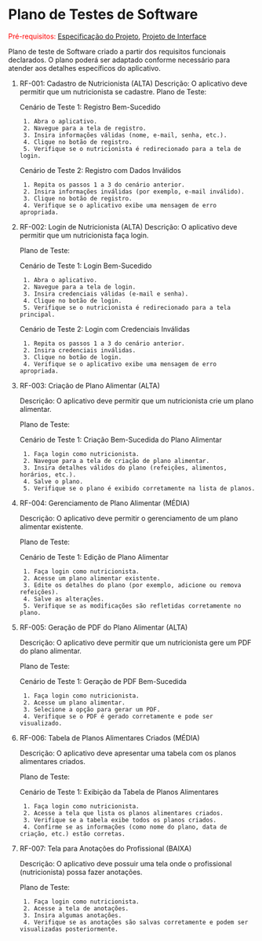 # Plano de Testes de Software

<span style="color:red">Pré-requisitos: <a href="2-Especificação do Projeto.md"> Especificação do Projeto</a></span>, <a href="3-Projeto de Interface.md"> Projeto de Interface</a>

Plano de teste de Software criado a partir dos requisitos funcionais declarados. O plano poderá ser adaptado conforme necessário para atender aos detalhes específicos do aplicativo.


1.	RF-001: Cadastro de Nutricionista (ALTA)
   Descrição: O aplicativo deve permitir que um nutricionista se cadastre.
   Plano de Teste:
  	
      Cenário de Teste 1: Registro Bem-Sucedido
  	
         1.	Abra o aplicativo.
         2.	Navegue para a tela de registro.
         3.	Insira informações válidas (nome, e-mail, senha, etc.).
         4.	Clique no botão de registro.
         5.	Verifique se o nutricionista é redirecionado para a tela de login.
    
    Cenário de Teste 2: Registro com Dados Inválidos
  	
         1.	Repita os passos 1 a 3 do cenário anterior.
         2.	Insira informações inválidas (por exemplo, e-mail inválido).
         3.	Clique no botão de registro.
         4.	Verifique se o aplicativo exibe uma mensagem de erro apropriada.
         
2.	RF-002: Login de Nutricionista (ALTA)
      Descrição: O aplicativo deve permitir que um nutricionista faça login.

      Plano de Teste:

      Cenário de Teste 1: Login Bem-Sucedido
   
         1.	Abra o aplicativo.
         2.	Navegue para a tela de login.
         3.	Insira credenciais válidas (e-mail e senha).
         4.	Clique no botão de login.
         5.	Verifique se o nutricionista é redirecionado para a tela principal.
   
      Cenário de Teste 2: Login com Credenciais Inválidas
   
         1.	Repita os passos 1 a 3 do cenário anterior.
         2.	Insira credenciais inválidas.
         3.	Clique no botão de login.
         4.	Verifique se o aplicativo exibe uma mensagem de erro apropriada.
      
3.	RF-003: Criação de Plano Alimentar (ALTA)

      Descrição: O aplicativo deve permitir que um nutricionista crie um plano alimentar.

      Plano de Teste:

      Cenário de Teste 1: Criação Bem-Sucedida do Plano Alimentar

         1.	Faça login como nutricionista.
         2.	Navegue para a tela de criação de plano alimentar.
         3.	Insira detalhes válidos do plano (refeições, alimentos, horários, etc.).
         4.	Salve o plano.
         5.	Verifique se o plano é exibido corretamente na lista de planos.

4.	RF-004: Gerenciamento de Plano Alimentar (MÉDIA)

      Descrição: O aplicativo deve permitir o gerenciamento de um plano alimentar existente.

      Plano de Teste:
	
      Cenário de Teste 1: Edição de Plano Alimentar

         1.	Faça login como nutricionista.
         2.	Acesse um plano alimentar existente.
         3.	Edite os detalhes do plano (por exemplo, adicione ou remova refeições).
         4.	Salve as alterações.
         5.	Verifique se as modificações são refletidas corretamente no plano.

5.	RF-005: Geração de PDF do Plano Alimentar (ALTA)

  	   Descrição: O aplicativo deve permitir que um nutricionista gere um PDF do plano alimentar.

      Plano de Teste:

  	   Cenário de Teste 1: Geração de PDF Bem-Sucedida

         1. Faça login como nutricionista.
         2.	Acesse um plano alimentar.
         3.	Selecione a opção para gerar um PDF.
         4.	Verifique se o PDF é gerado corretamente e pode ser visualizado.
  	
6.	RF-006: Tabela de Planos Alimentares Criados (MÉDIA)

  	   Descrição: O aplicativo deve apresentar uma tabela com os planos alimentares criados.

      Plano de Teste:

      Cenário de Teste 1: Exibição da Tabela de Planos Alimentares

         1.	Faça login como nutricionista.
         2.	Acesse a tela que lista os planos alimentares criados.
         3.	Verifique se a tabela exibe todos os planos criados.
         4.	Confirme se as informações (como nome do plano, data de criação, etc.) estão corretas.
      
7.	RF-007: Tela para Anotações do Profissional (BAIXA)

      Descrição: O aplicativo deve possuir uma tela onde o profissional (nutricionista) possa fazer anotações.

      Plano de Teste:
	
         1. Faça login como nutricionista.
         2. Acesse a tela de anotações.
         3.	Insira algumas anotações.
         4.	Verifique se as anotações são salvas corretamente e podem ser visualizadas posteriormente.

 

